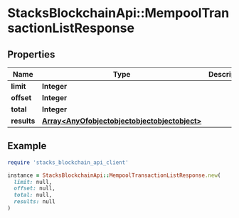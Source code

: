 # StacksBlockchainApi::MempoolTransactionListResponse

## Properties

| Name | Type | Description | Notes |
| ---- | ---- | ----------- | ----- |
| **limit** | **Integer** |  |  |
| **offset** | **Integer** |  |  |
| **total** | **Integer** |  |  |
| **results** | [**Array&lt;AnyOfobjectobjectobjectobjectobject&gt;**](AnyOfobjectobjectobjectobjectobject.md) |  |  |

## Example

```ruby
require 'stacks_blockchain_api_client'

instance = StacksBlockchainApi::MempoolTransactionListResponse.new(
  limit: null,
  offset: null,
  total: null,
  results: null
)
```

